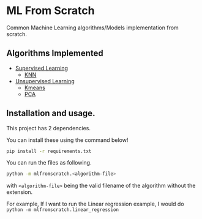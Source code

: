 # ML From Scratch

Common Machine Learning algorithms/Models implementation from scratch.

## Algorithms Implemented

- [Supervised Learning](https://github.com/osolari/ML_from_scratch/tree/main/src/supervised)
  - [KNN](https://github.com/osolari/ML_from_scratch/blob/main/src/supervised/knn.py)
- [Unsupervised Learning](https://github.com/osolari/ML_from_scratch/tree/main/src/unsupervised)
  - [Kmeans](https://github.com/osolari/ML_from_scratch/blob/main/src/unsupervised/kmeans.py)
  - [PCA](https://github.com/osolari/ML_from_scratch/blob/main/src/unsupervised/pca.py)

## Installation and usage.

This project has 2 dependencies.

You can install these using the command below!

```sh
pip install -r requirements.txt
```

You can run the files as following.

```sh
python -m mlfromscratch.<algorithm-file>
```

with `<algorithm-file>` being the valid filename of the algorithm without the extension.

For example, If I want to run the Linear regression example, I would do 
`python -m mlfromscratch.linear_regression`